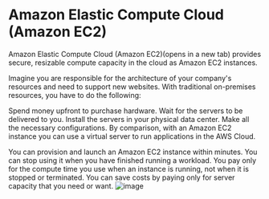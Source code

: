 # Amazon Elastic Compute Cloud (Amazon EC2)

Amazon Elastic Compute Cloud (Amazon EC2)(opens in a new tab) provides secure, resizable compute capacity in the cloud as Amazon EC2 instances. 

Imagine you are responsible for the architecture of your company's resources and need to support new websites. With traditional on-premises resources, you have to do the following:

Spend money upfront to purchase hardware.
Wait for the servers to be delivered to you.
Install the servers in your physical data center.
Make all the necessary configurations.
By comparison, with an Amazon EC2 instance you can use a virtual server to run applications in the AWS Cloud.

You can provision and launch an Amazon EC2 instance within minutes.
You can stop using it when you have finished running a workload.
You pay only for the compute time you use when an instance is running, not when it is stopped or terminated.
You can save costs by paying only for server capacity that you need or want.
![image](https://github.com/user-attachments/assets/0bd8d832-df74-46cf-b41c-ba51a89830c1)
